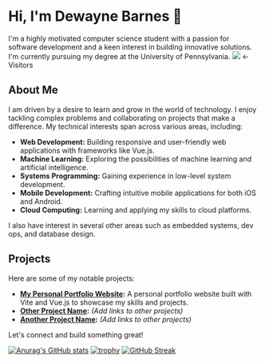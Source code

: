 # Hi, I'm Dewayne Barnes 👋

I'm a highly motivated computer science student with a passion for software development and a keen interest in building innovative solutions. I'm currently pursuing my degree at the University of Pennsylvania.
![](https://komarev.com/ghpvc/?Evanition) <- Visitors
## About Me

I am driven by a desire to learn and grow in the world of technology. I enjoy tackling complex problems and collaborating on projects that make a difference. My technical interests span across various areas, including:

*   **Web Development:** Building responsive and user-friendly web applications with frameworks like Vue.js.
*   **Machine Learning:** Exploring the possibilities of machine learning and artificial intelligence.
*   **Systems Programming:** Gaining experience in low-level system development.
*   **Mobile Development:** Crafting intuitive mobile applications for both iOS and Android.
*   **Cloud Computing:** Learning and applying my skills to cloud platforms.

I also have interest in several other areas such as embedded systems, dev ops, and database design.

## Projects

Here are some of my notable projects:

*   **[My Personal Portfolio Website](https://github.com/Evanition/my-portfolio):** A personal portfolio website built with Vite and Vue.js to showcase my skills and projects.
*   **[Other Project Name](https://github.com/Evanition/other-project-repo):** *(Add links to other projects)*
*   **[Another Project Name](https://github.com/Evanition/another-project-repo):** *(Add links to other projects)*


Let's connect and build something great!

[![Anurag's GitHub stats](https://github-readme-stats.vercel.app/api?username=Evanition)](https://github.com/anuraghazra/github-readme-stats)
[![trophy](https://github-profile-trophy.vercel.app/?username=Evanition)](https://github.com/ryo-ma/github-profile-trophy)
[![GitHub Streak](https://github-readme-streak-stats.herokuapp.com/?user=Evanition)](https://git.io/streak-stats)


